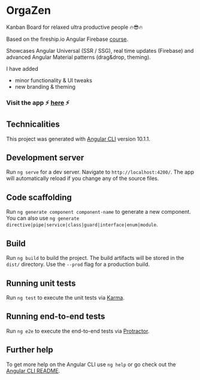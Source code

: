 # OrgaZen

Kanban Board for relaxed ultra productive people 🔥😎🔥

Based on the fireship.io Angular Firebase [course](https://fireship.io/courses/angular/). 

Showcases Angular Universal (SSR / SSG), real time updates (Firebase) and advanced Angular Material patterns (drag&drop, theming).

I have added
- minor functionality & UI tweaks
- new branding & theming

### Visit the app ⚡️ [here](https://orgazen.herokuapp.com/) ⚡️


## Technicalities
This project was generated with [Angular CLI](https://github.com/angular/angular-cli) version 10.1.1.

## Development server

Run `ng serve` for a dev server. Navigate to `http://localhost:4200/`. The app will automatically reload if you change any of the source files.

## Code scaffolding

Run `ng generate component component-name` to generate a new component. You can also use `ng generate directive|pipe|service|class|guard|interface|enum|module`.

## Build

Run `ng build` to build the project. The build artifacts will be stored in the `dist/` directory. Use the `--prod` flag for a production build.

## Running unit tests

Run `ng test` to execute the unit tests via [Karma](https://karma-runner.github.io).

## Running end-to-end tests

Run `ng e2e` to execute the end-to-end tests via [Protractor](http://www.protractortest.org/).

## Further help

To get more help on the Angular CLI use `ng help` or go check out the [Angular CLI README](https://github.com/angular/angular-cli/blob/master/README.md).
